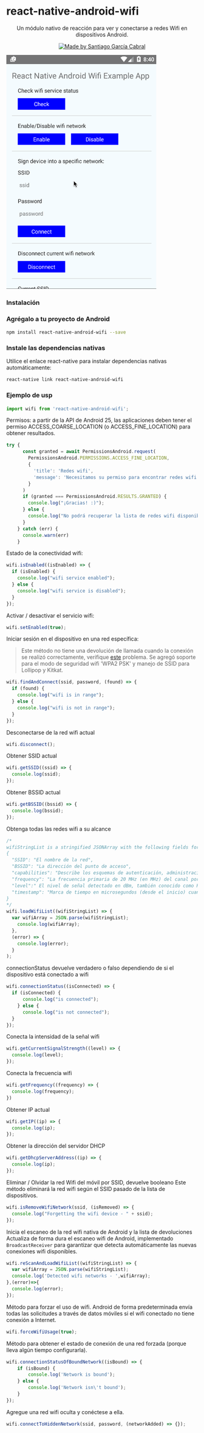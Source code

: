 # react-native-android-wifi

<p align="center">
Un módulo nativo de reacción para ver y conectarse a redes Wifi en dispositivos Android.
</p>

<p align="center">
  <a href="https://github.com/stylder">
    <img alt="Made by Santiago García Cabral" src="https://img.shields.io/badge/made-by%20Santiago%20Garc%C3%ADa%20Cabral-green">
  </a>
</p>


![example app](/docs-assets/example-app.gif)



### Instalación

### Agrégalo a tu proyecto de Android
```bash
npm install react-native-android-wifi --save
```

### Instale las dependencias nativas
Utilice el enlace react-native para instalar dependencias nativas automáticamente:
```bash
react-native link react-native-android-wifi
```

### Ejemplo de usp
```javascript
import wifi from 'react-native-android-wifi';
```

Permisos: a partir de la API de Android 25, las aplicaciones deben tener el permiso ACCESS_COARSE_LOCATION (o ACCESS_FINE_LOCATION) para obtener resultados.
```javascript
try {
      const granted = await PermissionsAndroid.request(
        PermissionsAndroid.PERMISSIONS.ACCESS_FINE_LOCATION,
        {
          'title': 'Redes wifi',
          'message': 'Necesitamos su permiso para encontrar redes wifi'
        }
      )
      if (granted === PermissionsAndroid.RESULTS.GRANTED) {
        console.log("¡Gracias! :)");
      } else {
        console.log("No podrá recuperar la lista de redes wifi disponibles");
      }
    } catch (err) {
      console.warn(err)
    }
```

Estado de la conectividad wifi:
```javascript
wifi.isEnabled((isEnabled) => {
  if (isEnabled) {
    console.log("wifi service enabled");
  } else {
    console.log("wifi service is disabled");
  }
});
```

Activar / desactivar el servicio wifi:
```javascript
wifi.setEnabled(true);
```

Iniciar sesión en el dispositivo en una red específica:
> Este método no tiene una devolución de llamada cuando la conexión se realizó correctamente, verifique [este](https://github.com/devstepbcn/react-native-android-wifi/issues/4) problema.
Se agregó soporte para el modo de seguridad wifi 'WPA2 PSK' y manejo de SSID para Lollipop y Kitkat.

```javascript
wifi.findAndConnect(ssid, password, (found) => {
  if (found) {
    console.log("wifi is in range");
  } else {
    console.log("wifi is not in range");
  }
});
```

Desconectarse de la red wifi actual
```javascript
wifi.disconnect();
```

Obtener SSID actual
```javascript
wifi.getSSID((ssid) => {
  console.log(ssid);
});
```

Obtener BSSID actual
```javascript
wifi.getBSSID((bssid) => {
  console.log(bssid);
});
```

Obtenga todas las redes wifi a su alcance
```javascript
/*
wifiStringList is a stringified JSONArray with the following fields for each scanned wifi
{
  "SSID": "El nombre de la red", 
  "BSSID": "La dirección del punto de acceso", 
  "capabilities": "Describe los esquemas de autenticación, administración de claves y cifrado admitidos por el punto de acceso",
  "frequency": "La frecuencia primaria de 20 MHz (en MHz) del canal por el que el cliente se está comunicando con el punto de acceso ",
  "level":" El nivel de señal detectado en dBm, también conocido como RSSI. (Recuerde que es un valor negativo) ", 
  "timestamp": "Marca de tiempo en microsegundos (desde el inicio) cuando se vio este resultado por última vez"
}
*/
wifi.loadWifiList((wifiStringList) => {
  var wifiArray = JSON.parse(wifiStringList);
    console.log(wifiArray);
  },
  (error) => {
    console.log(error);
  }
);
```

connectionStatus devuelve verdadero o falso dependiendo de si el dispositivo está conectado a wifi
```javascript
wifi.connectionStatus((isConnected) => {
  if (isConnected) {
      console.log("is connected");
    } else {
      console.log("is not connected");
  }
});
```

Conecta la intensidad de la señal wifi
```javascript
wifi.getCurrentSignalStrength((level) => {
  console.log(level);
});
```

Conecta la frecuencia wifi
```javascript
wifi.getFrequency((frequency) => {
  console.log(frequency);
})
```

Obtener IP actual
```javascript
wifi.getIP((ip) => {
  console.log(ip);
});
```

Obtener la dirección del servidor DHCP
```javascript
wifi.getDhcpServerAddress((ip) => {
  console.log(ip);
});
```

Eliminar / Olvidar la red Wifi del móvil por SSID, devuelve booleano Este método eliminará la red wifi según el SSID pasado de la lista de dispositivos.
``` javascript
wifi.isRemoveWifiNetwork(ssid, (isRemoved) => {
  console.log("Forgetting the wifi device - " + ssid);
});
```

Inicia el escaneo de la red wifi nativa de Android y la lista de devoluciones Actualiza de forma dura el escaneo wifi de Android, implementado `BroadcastReceiver` para garantizar que detecta automáticamente las nuevas conexiones wifi disponibles.

``` javascript
wifi.reScanAndLoadWifiList((wifiStringList) => {
  var wifiArray = JSON.parse(wifiStringList);
  console.log('Detected wifi networks - ',wifiArray);
},(error)=>{
  console.log(error);
});
```

Método para forzar el uso de wifi. Android de forma predeterminada envía todas las solicitudes a través de datos móviles si el wifi conectado no tiene conexión a Internet.
``` javascript
wifi.forceWifiUsage(true);
```

Método para obtener el estado de conexión de una red forzada (porque lleva algún tiempo configurarla).
``` javascript
wifi.connectionStatusOfBoundNetwork((isBound) => {
    if (isBound) {
        console.log('Network is bound');
    } else {
        console.log('Network isn\'t bound');
    }
});
```


Agregue una red wifi oculta y conéctese a ella.
``` javascript
wifi.connectToHiddenNetwork(ssid, password, (networkAdded) => {});
```